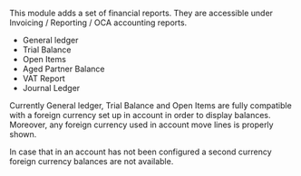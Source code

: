 This module adds a set of financial reports. They are accessible under
Invoicing / Reporting / OCA accounting reports.

- General ledger
- Trial Balance
- Open Items
- Aged Partner Balance
- VAT Report
- Journal Ledger

Currently General ledger, Trial Balance and Open Items are fully
compatible with a foreign currency set up in account in order to display
balances. Moreover, any foreign currency used in account move lines is
properly shown.

In case that in an account has not been configured a second currency
foreign currency balances are not available.
